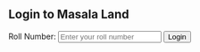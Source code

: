 <html lang="en">
<head>
    <meta charset="UTF-8">
    <meta name="viewport" content="width=device-width, initial-scale=1.0">
    <title>Masala Land - Login</title>
    <link rel="stylesheet" href="styles.css">
    <script src="script.js" defer></script>
</head>
<body>
    <!-- Login Portal -->
    <section id="login">
        <div id="login-form">
            <h2>Login to Masala Land</h2>
            <form id="loginForm">
                <label for="roll-number">Roll Number:</label>
                <input type="text" id="roll-number" name="roll-number" required placeholder="Enter your roll number">
                <button type="submit">Login</button>
            </form>
        </div>
    </section>
</body>
</html>
